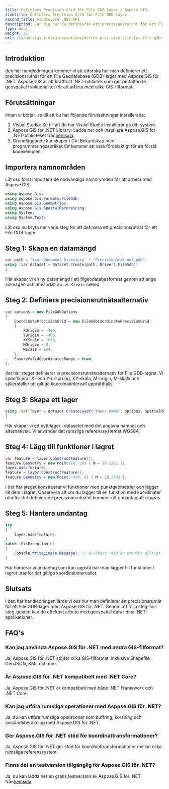 ```yaml
---
title: Definiera Precision Grid för File GDB Layer i Aspose.GIS
linktitle: Definiera Precision Grid för File GDB Layer
second_title: Aspose.GIS .NET API
description: Lär dig hur du definierar ett precisionsrutnät för ett File GDB-lager med Aspose.GIS för .NET. Följ vår steg-för-steg handledning.
type: docs
weight: 21
url: /sv/net/layer-data-operations/define-precision-grid-for-file-gdb-layer/
---
```

## Introduktion
den här handledningen kommer vi att utforska hur man definierar ett precisionsrutnät för ett File Geodatabase (GDB)-lager med Aspose.GIS för .NET. Aspose.GIS är ett kraftfullt .NET-bibliotek som ger omfattande geospatial funktionalitet för att arbeta med olika GIS-filformat.
## Förutsättningar
Innan vi börjar, se till att du har följande förutsättningar installerade:
1. Visual Studio: Se till att du har Visual Studio installerat på ditt system.
2.  Aspose.GIS for .NET Library: Ladda ner och installera Aspose.GIS for .NET-biblioteket från[hemsida](https://releases.aspose.com/gis/net/).
3. Grundläggande kunskaper i C#: Bekantskap med programmeringsspråket C# kommer att vara fördelaktigt för att förstå kodexemplen.
## Importera namnområden
Låt oss först importera de nödvändiga namnrymden för att arbeta med Aspose.GIS:
```csharp
using Aspose.Gis;
using Aspose.Gis.Formats.FileGdb;
using Aspose.Gis.Geometries;
using Aspose.Gis.SpatialReferencing;
using System;
using System.Text;
```
Låt oss nu bryta ner varje steg för att definiera ett precisionsrutnät för ett File GDB-lager.
## Steg 1: Skapa en datamängd
```csharp
var path = "Your Document Directory" + "PrecisionGrid_out.gdb";
using (var dataset = Dataset.Create(path, Drivers.FileGdb))
{
```
 Här skapar vi en ny datamängd i ett filgeodatabasformat genom att ange sökvägen och använda`Dataset.Create` metod.
## Steg 2: Definiera precisionsrutnätsalternativ
```csharp
var options = new FileGdbOptions
{
    CoordinatePrecisionGrid = new FileGdbCoordinatePrecisionGrid
    {
        XOrigin = -400,
        YOrigin = -400,
        XYScale = 1e10,
        MOrigin = 0,
        MScale = 1e4,
    },
    EnsureValidCoordinatesRange = true,
};
```
det här steget definierar vi precisionsrutnätsalternativ för File GDB-lagret. Vi specificerar X- och Y-ursprung, XY-skala, M-origin, M-skala och säkerställer att giltiga koordinatintervall upprätthålls.
## Steg 3: Skapa ett lager
```csharp
using (var layer = dataset.CreateLayer("layer_name", options, SpatialReferenceSystem.Wgs84))
{
```
Här skapar vi ett nytt lager i datasetet med det angivna namnet och alternativen. Vi använder det rumsliga referenssystemet WGS84.
## Steg 4: Lägg till funktioner i lagret
```csharp
var feature = layer.ConstructFeature();
feature.Geometry = new Point(10, 20) { M = 10.1282 };
layer.Add(feature);
feature = layer.ConstructFeature();
feature.Geometry = new Point(-410, 0) { M = 20.2343 };
```
I det här steget konstruerar vi funktioner med punktgeometrier och lägger till dem i lagret. Observera att om du lägger till en funktion med koordinater utanför det definierade precisionsrutnätet kommer ett undantag att skapas.
## Steg 5: Hantera undantag
```csharp
try
{
    layer.Add(feature);
}
catch (GisException e)
{
    Console.WriteLine(e.Message); // X-värdet -410 är utanför giltigt intervall.
}
```
Här hanterar vi undantag som kan uppstå när man lägger till funktioner i lagret utanför det giltiga koordinatintervallet.
## Slutsats
I den här handledningen lärde vi oss hur man definierar ett precisionsrutnät för ett File GDB-lager med Aspose.GIS för .NET. Genom att följa steg-för-steg-guiden kan du effektivt arbeta med geospatial data i dina .NET-applikationer.
## FAQ's
### Kan jag använda Aspose.GIS för .NET med andra GIS-filformat?
Ja, Aspose.GIS för .NET stöder olika GIS-filformat, inklusive Shapefile, GeoJSON, KML och mer.
### Är Aspose.GIS för .NET kompatibelt med .NET Core?
Ja, Aspose.GIS för .NET är kompatibelt med både .NET Framework och .NET Core.
### Kan jag utföra rumsliga operationer med Aspose.GIS för .NET?
Ja, du kan utföra rumsliga operationer som buffring, korsning och avståndsberäkning med Aspose.GIS för .NET.
### Ger Aspose.GIS för .NET stöd för koordinattransformationer?
Ja, Aspose.GIS för .NET ger stöd för koordinattransformationer mellan olika rumsliga referenssystem.
### Finns det en testversion tillgänglig för Aspose.GIS för .NET?
Ja, du kan ladda ner en gratis testversion av Aspose.GIS för .NET från[hemsida](https://releases.aspose.com/gis/net/).